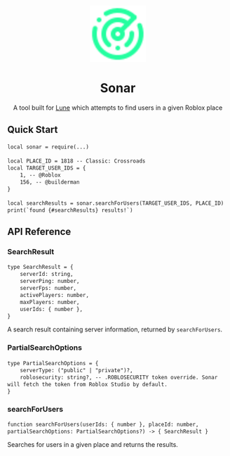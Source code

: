<div align="center">
	<img src="assets/logo.svg" width="128" alt="Logo"/>
	<h1>Sonar</h1>
	<p>A tool built for <a href="https://github.com/lune-org/lune/">Lune</a> which attempts to find users in a given Roblox place</p>
</div>

## Quick Start

```luau
local sonar = require(...)

local PLACE_ID = 1818 -- Classic: Crossroads
local TARGET_USER_IDS = {
    1, -- @Roblox
    156, -- @builderman
}

local searchResults = sonar.searchForUsers(TARGET_USER_IDS, PLACE_ID)
print(`found {#searchResults} results!`)
```

## API Reference

### SearchResult

```luau
type SearchResult = {
    serverId: string,
    serverPing: number,
    serverFps: number,
    activePlayers: number,
    maxPlayers: number,
    userIds: { number },
}
```

A search result containing server information, returned by `searchForUsers`.

### PartialSearchOptions

```luau
type PartialSearchOptions = {
    serverType: ("public" | "private")?,
	roblosecurity: string?, -- .ROBLOSECURITY token override. Sonar will fetch the token from Roblox Studio by default.
}
```

### searchForUsers

```luau
function searchForUsers(userIds: { number }, placeId: number, partialSearchOptions: PartialSearchOptions?) -> { SearchResult }
```

Searches for users in a given place and returns the results.
